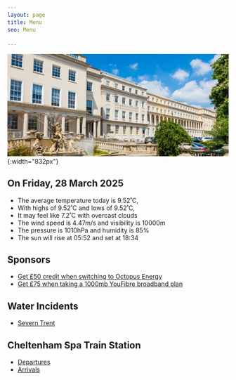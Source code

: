 ```yaml
---
layout: page
title: Menu
seo: Menu

---
```


![Logo](/images/logo.jpg){:width="832px"}


<!-- weather_marker starts -->
## On Friday, 28 March 2025

- The average temperature today is 9.52˚C,
- With highs of 9.52˚C and lows of 9.52˚C,
- It may feel like 7.2˚C with overcast clouds
- The wind speed is 4.47m/s and visibility is 10000m
- The pressure is 1010hPa and humidity is 85%
- The sun will rise at 05:52 and set at 18:34

<!-- weather_marker ends -->


## Sponsors

- [Get £50 credit when switching to Octopus Energy](https://bit.ly/3oD1nnS)
- [Get £75 when taking a 1000mb YouFibre broadband plan](https://aklam.io/91zWhU?)


## Water Incidents

- [Severn Trent](https://www.stwater.co.uk/in-my-area/incidents/)

## Cheltenham Spa Train Station

- [Departures](https://www.nationalrail.co.uk/live-trains/departures/cheltenham-spa/)
- [Arrivals](https://www.nationalrail.co.uk/live-trains/arrivals/cheltenham-spa/)

